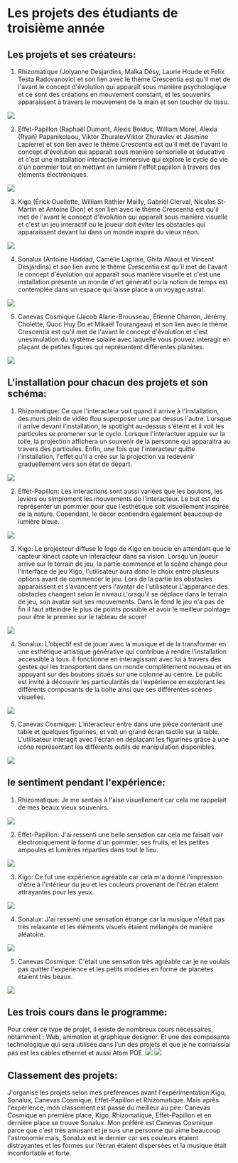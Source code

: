 # Les projets des étudiants de troisième année

## **Les projets et ses créateurs:**
1. Rhizomatique (Jolyanne Desjardins, MaÏka Désy, Laurie Houde et Felix Testa Radovanovic) et son lien avec le thème Crescentia est qu'il met de l'avant le concept d'évolution qui apparaît sous manière psychologique et ce sont des créations en mouvement constant, et les souvenirs apparaissent à travers le mouvement de la main et son toucher du tissu.
<img src="/Crescentia/media/groupe_Rhizomatique.png"> 

2. Effet-Papillon (Raphaël Dumont, Alexis Bolduc, William Morel, Alexia (Ryan) Papanikolaou, Viktor ZhuralevViktor Zhuravlev et Jasmine Lapierre) et son lien avec le thème Crescentia est qu'il met de l'avant le concept d'évolution qui apparaît sous manière sensorielle et éducative et c'est une installation interactive immersive qui explore le cycle de vie d'un pommier tout en mettant en lumière l'effet papillon à travers des éléments électroniques.
<img src="/Crescentia/media/groupe_Effet_Papillon.png"> 

3. Kigo (Érick Ouellette, William Rathier Mailly, Gabriel Clerval, Nicolas St-Martin et Antoine Dion) et son lien avec le thème Crescentia est qu'il met de l'avant le concept d'évolution qui apparaît sous manière visuelle et c'est un jeu interactif où le joueur doit éviter les obstacles qui apparaissent devant lui dans un monde inspiré du vieux néon.
<img src="/Crescentia/media/groupe_Kigo.png"> 
   
4. Sonalux (Antoine Haddad, Camélie Laprise, Ghita Alaoui et Vincent Desjardins) et son lien avec le thème Crescentia est qu'il met de l'avant le concept d'évolution qui apparaît sous manière visuelle et c'est une installation présente un monde d'art génératif où la notion de temps est contemplée dans un espace qui laisse place à un voyage astral. 
<img src="/Crescentia/media/groupe_Sonalux.png"> 

5. Canevas Cosmique (Jacob Alarie-Brousseau, Étienne Charron, Jérémy Cholette, Quoc Huy Do et Mikaël Tourangeau)  et son lien avec le thème Crescentia est qu'il met de l'avant le concept d'évolution et c'est unesimulation du système solaire avec laquelle vous pouvez interagir en plaçant de petites figures qui représentent différentes planètes.
<img src="/Crescentia/media/groupe_Canevas Cosmique.png"> 

## **L'installation pour chacun des projets et son schéma:**

1. Rhizomatique: Ce que l'interacteur voit quand il arrive à l'installation, des murs plein de vidéo flou superposer une par dessus l'autre. Lorsque il arrive devant l'installation, le spotlight au-dessus s'éteint et il voit les particules se promener sur le cyclo. Lorsque l'interactuer appuie sur la toile, la projection affichera un souvenir de la personne qui apparaitra au travers des particules.
Enfin, une fois que l'interacteur quitte l'installation, l'effet qu'il a crée sur la projection va redevenir graduellement vers son état de départ.
<img src="/Crescentia/media/Cartel_Rhizomatique.png"> 

2. Effet-Papillon: Les interactions sont aussi variées que les boutons, les leviers ou simplement les mouvements de l'interacteur. Le but est de représenter un pommier pour que l'esthétique soit visuellement inspirée de la nature. Cependant, le décor contiendra également beaucoup de lumière bleue.
<img src="/Crescentia/media/Cartel_Effet-Papillon.png"> 

3. Kigo: Le projecteur diffuse le logo de Kigo en boucle en attendant que le capteur kinect capte un interacteur dans sa vision. Lorsqu'un joueur arrive sur le terrain de jeu, la partie commence et la scène change pour l'interface de jeu Kigo, l'utilisateur aura donc le choix entre plusieurs options avant de commencer le jeu. Lors de la partie les obstacles apparaissent et s'avancent vers l'avatar de l'utilisateur.L'apparance des obstacles changent selon le niveau.L'orsqu'il se déplace dans le terrain de jeu, son avatar suit ses mouvements. Dans le fond le jeu n'a pas de fin il faut atteindre le plus de points possible et avoir le meilleur pointage pour être le premier sur le tableau de score!
<img src="/Crescentia/media/Cartel_Kigo.png"> 
  
4. Sonalux: L’objectif est de jouer avec la musique et de la transformer en une esthétique artistique générative qui contribue à rendre l’installation accessible à tous. Il fonctionne en interagissant avec lui à travers des gestes qui les transportent dans un monde complètement nouveau et en appuyant sur des boutons situés sur une colonne au centre. Le public est invité à découvrir les particularités de l'expérience en explorant les différents composants de la boîte ainsi que ses différentes scènes visuelles.
<img src="/Crescentia/media/Cartel_Sonalux.png"> 
 
5. Canevas Cosmique: L'interacteur entre dans une pièce contenant une table et quelques figurines, et voit un grand écran tactile sur la table. L'utilisateur interagit avec l'écran en déplaçant les figurines grâce à une icône représentant les différents outils de manipulation disponibles.
<img src="/Crescentia/media/Cartel_Canevas Cosmique.png"> 

## **le sentiment pendant l'expérience:**
1. Rhizomatique: Je me sentais à l'aise visuellement car cela me rappelait de mes beaux vieux souvenirs.
<img src="/Crescentia/media/Rhizomatique2.jpg"> 

2. Effet-Papillon: J'ai ressenti une belle sensation car cela me faisait voir électroniquement la forme d'un pommier, ses fruits, et les petites ampoules et lumières réparties dans tout le lieu.
<img src="/Crescentia/media/type_d'installation5.jpg"> 
   
3. Kigo: Ce fut une expérience agréable car cela m'a donné l'impression d'être à l'intérieur du jeu et les couleurs provenant de l'écran étaient attrayantes pour les yeux.
<img src="/Crescentia/media/type_d'installation4.jpg"> 
   
4. Sonalux:  J'ai ressenti une sensation étrange car la musique n'était pas très relaxante et les éléments visuels étaient mélangés de manière aléatoire.
<img src="/Crescentia/media/Sonalux.jpg"> 
 
5. Canevas Cosmique: C'était une sensation très agréable car je ne voulais pas quitter l'expérience et les petits modèles en forme de planètes étaient très beaux.
<img src="/Crescentia/media/Vue_d'oeuvre5.jpg"> 

## **Les trois cours dans le programme:**

Pour créer ce type de projet, il existe de nombreux cours nécessaires, notamment : Web, animation et graphique designer. Et une des composante technologique qui sera utilisée dans l'un des projets et que je ne connaissiai pas est les cables ethernet et aussi Atom POE.
<img src="/Crescentia/media/cables_ethernet.jpg"> 
<img src="/Crescentia/media/Atom_POE.jpg"> 

## **Classement des projets:**
J'organise les projets selon mes préférences avant l'expérimentation:Kigo, Sonalux, Canevas Cosmique, Effet-Papillon et Rhizomatique.
Mais après l'expérience, mon classement est passé du meilleur au pire: Canevas Cosmique en première place, Kigo, Rhizomatique, Effet-Papillon et en dernière place se trouve Sonalux.
Mon préféré est Canevas Cosmique parce que c'est très amusant et je suis une personne qui aime beaucoup l'astronomie mais, Sonalux est le dernier car ses couleurs étaient distrayantes et les formes sur l’écran étaient dispersées et la musique était inconfortable et forte.
